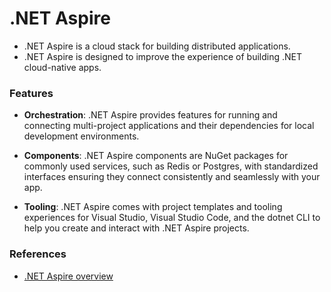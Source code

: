 # .NET Aspire
- .NET Aspire is a cloud stack for building distributed applications.
- .NET Aspire is designed to improve the experience of building .NET cloud-native apps.

### Features

- **Orchestration**: .NET Aspire provides features for running and connecting multi-project applications and their dependencies for local development environments.

- **Components**: .NET Aspire components are NuGet packages for commonly used services, such as Redis or Postgres, with standardized interfaces ensuring they connect consistently and seamlessly with your app.

- **Tooling**: .NET Aspire comes with project templates and tooling experiences for Visual Studio, Visual Studio Code, and the dotnet CLI to help you create and interact with .NET Aspire projects.


### References
- [.NET Aspire overview](https://learn.microsoft.com/en-us/dotnet/aspire/get-started/aspire-overview)
